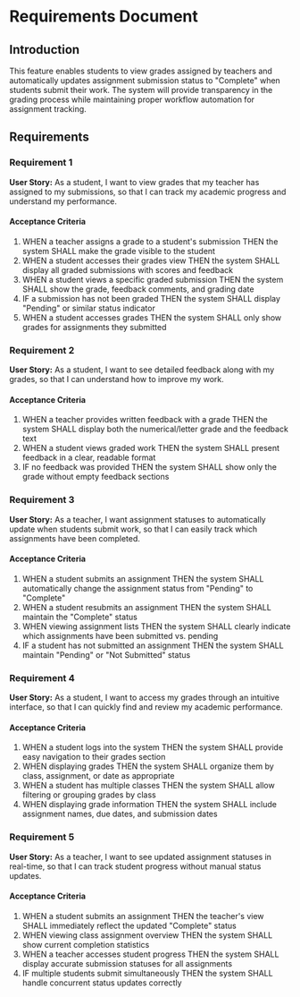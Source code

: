 # Requirements Document

## Introduction

This feature enables students to view grades assigned by teachers and automatically updates assignment submission status to "Complete" when students submit their work. The system will provide transparency in the grading process while maintaining proper workflow automation for assignment tracking.

## Requirements

### Requirement 1

**User Story:** As a student, I want to view grades that my teacher has assigned to my submissions, so that I can track my academic progress and understand my performance.

#### Acceptance Criteria

1. WHEN a teacher assigns a grade to a student's submission THEN the system SHALL make the grade visible to the student
2. WHEN a student accesses their grades view THEN the system SHALL display all graded submissions with scores and feedback
3. WHEN a student views a specific graded submission THEN the system SHALL show the grade, feedback comments, and grading date
4. IF a submission has not been graded THEN the system SHALL display "Pending" or similar status indicator
5. WHEN a student accesses grades THEN the system SHALL only show grades for assignments they submitted

### Requirement 2

**User Story:** As a student, I want to see detailed feedback along with my grades, so that I can understand how to improve my work.

#### Acceptance Criteria

1. WHEN a teacher provides written feedback with a grade THEN the system SHALL display both the numerical/letter grade and the feedback text
2. WHEN a student views graded work THEN the system SHALL present feedback in a clear, readable format
3. IF no feedback was provided THEN the system SHALL show only the grade without empty feedback sections

### Requirement 3

**User Story:** As a teacher, I want assignment statuses to automatically update when students submit work, so that I can easily track which assignments have been completed.

#### Acceptance Criteria

1. WHEN a student submits an assignment THEN the system SHALL automatically change the assignment status from "Pending" to "Complete"
2. WHEN a student resubmits an assignment THEN the system SHALL maintain the "Complete" status
3. WHEN viewing assignment lists THEN the system SHALL clearly indicate which assignments have been submitted vs. pending
4. IF a student has not submitted an assignment THEN the system SHALL maintain "Pending" or "Not Submitted" status

### Requirement 4

**User Story:** As a student, I want to access my grades through an intuitive interface, so that I can quickly find and review my academic performance.

#### Acceptance Criteria

1. WHEN a student logs into the system THEN the system SHALL provide easy navigation to their grades section
2. WHEN displaying grades THEN the system SHALL organize them by class, assignment, or date as appropriate
3. WHEN a student has multiple classes THEN the system SHALL allow filtering or grouping grades by class
4. WHEN displaying grade information THEN the system SHALL include assignment names, due dates, and submission dates

### Requirement 5

**User Story:** As a teacher, I want to see updated assignment statuses in real-time, so that I can track student progress without manual status updates.

#### Acceptance Criteria

1. WHEN a student submits an assignment THEN the teacher's view SHALL immediately reflect the updated "Complete" status
2. WHEN viewing class assignment overview THEN the system SHALL show current completion statistics
3. WHEN a teacher accesses student progress THEN the system SHALL display accurate submission statuses for all assignments
4. IF multiple students submit simultaneously THEN the system SHALL handle concurrent status updates correctly
